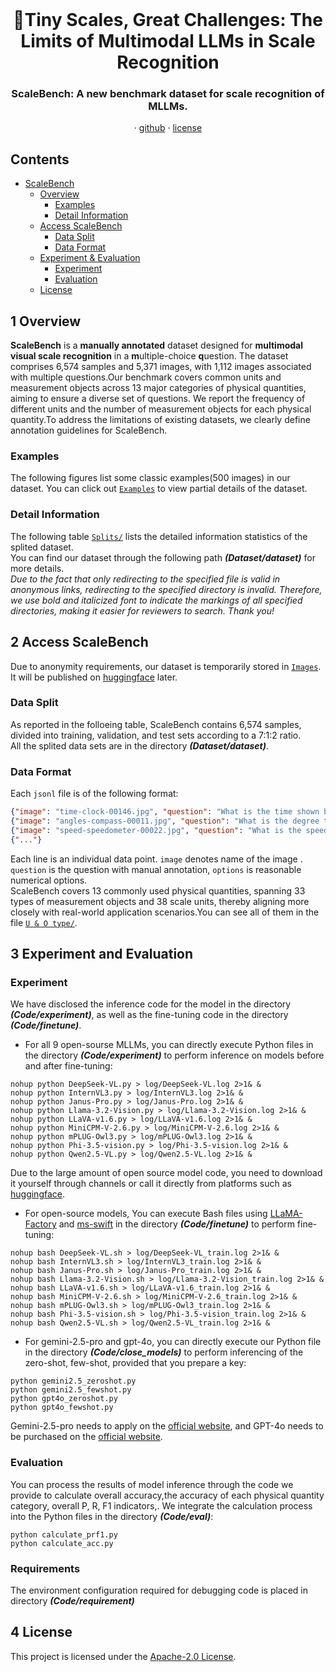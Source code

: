 <br />
<p align="center">
  <h1 align="center"> 🔭Tiny Scales, Great Challenges: The Limits of Multimodal LLMs in Scale
Recognition </h1>
  <h3 align="center">ScaleBench: A new benchmark dataset for scale recognition of MLLMs.</h3>
  
  <p align="center">  
<!--     <a href="">arxiv</a> -->
    ·
    <a href="https://github.com/JJH12234/ScaleBench/blob/main/Dataset/dataset/train.jsonl">github</a>
    ·
    <a href="https://github.com/JJH12234/ScaleBench/blob/main/LICENSE">license</a>
<!--     <a href="">benchmark</a> -->
    
  </p>
</p>


## Contents

- [ScaleBench](#Contents)
  - [Overview](#1-Overview)
    - [Examples](#Examples)
    - [Detail Information](#Detail-Information)
  - [Access ScaleBench](#2-Access-ScaleBench)
    - [Data Split](#Data-Split)
    - [Data Format](#Data-Format)
  - [Experiment & Evaluation](#3-Experiment-and-Evaluation)
    - [Experiment](#Experiment)
    - [Evaluation](#Evaluation)
  - [License](#4-License)




## 1 Overview
**ScaleBench** is a **manually annotated** dataset designed for **multimodal visual scale recognition** in a **m**ultiple-choice **q**uestion.
The dataset comprises 6,574 samples and 5,371 images, with 1,112 images associated with multiple questions.Our benchmark covers common units and measurement objects across 13 major categories of physical quantities, aiming to ensure a diverse set of questions. We report the frequency of different units and the
number of measurement objects for each physical quantity.To address the limitations of existing datasets, we clearly define annotation guidelines for ScaleBench.
### Examples
The following figures list some classic examples(500 images) in our dataset. You can click out [`Examples`](Examples) to view partial details of the dataset.

### Detail Information
The following table [`Splits/`](Comparison/splits.png) lists the detailed information statistics of the splited dataset.
<br>
You can find our dataset through the following path **_(Dataset/dataset)_** for more details.
<br>
_Due to the fact that only redirecting to the specified file is valid in anonymous links, redirecting to the specified directory is invalid. Therefore, we use bold and italicized font to indicate the markings of all specified directories, making it easier for reviewers to search. Thank you!_


## 2 Access ScaleBench
Due to anonymity requirements, our dataset is temporarily stored in [`Images`](Images). It will be published on [huggingface](https://huggingface.co) later.

###  Data Split
As reported in the folloeing table, ScaleBench contains 6,574 samples, divided into training, validation, and test sets according to a 7:1:2 ratio.
<br>All the splited data sets are in the directory **_(Dataset/dataset)_**. 


### Data Format
Each `jsonl` file is of the following format:
```json
{"image": "time-clock-00146.jpg", "question": "What is the time shown by the clock in the image?", "options": ["A.9:27:32", "B.9:32:27", "C.9:31:27", "D.9:27:31"], "answer": "C"}
{"image": "angles-compass-00011.jpg", "question": "What is the degree that the white pointer of the compass in the image is pointing to?", "options": ["A.280", "B.290", "C.300", "D.310"], "answer": "B"}
{"image": "speed-speedometer-00022.jpg", "question": "What is the speed shown by the speedometer in the image in km/h?", "options": ["A.105", "B.100", "C.115", "D.110"], "answer": "C"}
{"..."}
```
Each line is an individual data point.
`image`  denotes name of the image . `question`  is the question with manual annotation, `options`  is reasonable numerical options.
<br>
ScaleBench covers 13 commonly used physical quantities, spanning 33 types of measurement objects and 38 scale units, thereby aligning more closely with real-world application scenarios.You can see all of them in the file [`U & O type/`](Dataset/type/Units_and_Object.png). 

## 3 Experiment and Evaluation
### Experiment
We have disclosed the inference code for the model in the directory **_(Code/experiment)_**,  as well as the fine-tuning code in the directory **_(Code/finetune)_**.
<br>
- For all 9 open-sourse MLLMs, you can directly execute Python files in the directory **_(Code/experiment)_** to perform inference on models before and after fine-tuning: 
```
nohup python DeepSeek-VL.py > log/DeepSeek-VL.log 2>1& &
nohup python InternVL3.py > log/InternVL3.log 2>1& &
nohup python Janus-Pro.py > log/Janus-Pro.log 2>1& &
nohup python Llama-3.2-Vision.py > log/Llama-3.2-Vision.log 2>1& &
nohup python LLaVA-v1.6.py > log/LLaVA-v1.6.log 2>1& &
nohup python MiniCPM-V-2.6.py > log/MiniCPM-V-2.6.log 2>1& &
nohup python mPLUG-Owl3.py > log/mPLUG-Owl3.log 2>1& &
nohup python Phi-3.5-vision.py > log/Phi-3.5-vision.log 2>1& &
nohup python Qwen2.5-VL.py > log/Qwen2.5-VL.log 2>1& &
```
Due to the large amount of open source model code, you need to download it yourself through channels or call it directly from platforms such as [huggingface](https://huggingface.co).
- For open-source models, You can execute Bash files using [LLaMA-Factory](https://github.com/hiyouga/LLaMA-Factory) and [ms-swift](https://github.com/modelscope/ms-swift) in the directory **_(Code/finetune)_** to perform fine-tuning:
```
nohup bash DeepSeek-VL.sh > log/DeepSeek-VL_train.log 2>1& &
nohup bash InternVL3.sh > log/InternVL3_train.log 2>1& &
nohup bash Janus-Pro.sh > log/Janus-Pro_train.log 2>1& &
nohup bash Llama-3.2-Vision.sh > log/Llama-3.2-Vision_train.log 2>1& &
nohup bash LLaVA-v1.6.sh > log/LLaVA-v1.6_train.log 2>1& &
nohup bash MiniCPM-V-2.6.sh > log/MiniCPM-V-2.6_train.log 2>1& &
nohup bash mPLUG-Owl3.sh > log/mPLUG-Owl3_train.log 2>1& &
nohup bash Phi-3.5-vision.sh > log/Phi-3.5-vision_train.log 2>1& &
nohup bash Qwen2.5-VL.sh > log/Qwen2.5-VL_train.log 2>1& &
```
- For gemini-2.5-pro and gpt-4o, you can directly execute our Python file in the directory **_(Code/close_models)_** to perform inferencing of the zero-shot, few-shot, provided that you prepare a key:
```
python gemini2.5_zeroshot.py
python gemini2.5_fewshot.py
python gpt4o_zeroshot.py
python gpt4o_fewshot.py
```
Gemini-2.5-pro needs to apply on the [official website](https://aistudio.google.com/app/apikey), and GPT-4o needs to be purchased on the [official website](https://openai.com/).

### Evaluation
You can process the results of model inference through the code we provide to calculate overall accuracy,the accuracy of each physical quantity category, overall P, R, F1 indicators,. We integrate the calculation process into the Python files in the directory **_(Code/eval)_**:
```
python calculate_prf1.py
python calculate_acc.py
```

### Requirements
The environment configuration required for debugging code is placed in directory **_(Code/requirement)_**

## 4 License
This project is licensed under the [Apache-2.0 License](LICENSE).
